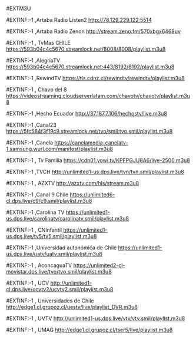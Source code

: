 



#EXTM3U
 
#EXTINF:-1 ,Artaba Radio Listen2
http://78.129.229.122:5514

#EXTINF:-1 ,Artaba Radio Zenon
http://stream.zeno.fm/570xbgx6468uv 

#EXTINF:-1 , TvMas CHILE
https://593b04c4c5670.streamlock.net/8008/8008/playlist.m3u8

#EXTINF:-1 ,AlegriaTV
https://593b04c4c5670.streamlock.net:443/8192/8192/playlist.m3u8

#EXTINF:-1 ,RewindTV
https://tls.cdnz.cl/rewindtv/rewindtv/playlist.m3u8

#EXTINF:-1 , Chavo del 8
https://videostreaming.cloudserverlatam.com/chavotv/chavotv/playlist.m3u8


#EXTINF:-1 ,Hecho Ecuador
http://37.187.7.106/hechostv/live.m3u8

#EXTINF:-1 ,Canal23
https://5fc584f3f19c9.streamlock.net/tvo/smil:tvo.smil/playlist.m3u8

#EXTINF:-1 ,Canela
https://canelamedia-canelatv-1.samsung.wurl.com/manifest/playlist.m3u8


#EXTINF:-1 , Tv Familia
https://cdn01.yowi.tv/KPFPGJU8A6/live-2500.m3u8


#EXTINF:-1 ,TVCH
http://unlimited1-us.dps.live/tvn/tvn.smil/playlist.m3u8


#EXTINF:-1 , AZXTV
http://azxtv.com/hls/stream.m3u8


#EXTINF:-1 ,Canal 9 Chile
https://unlimited6-cl.dps.live/c9/c9.smil/playlist.m3u8


#EXTINF:-1 ,Carolina TV
https://unlimited1-us.dps.live/carolinatv/carolinatv.smil/playlist.m3u8




#EXTINF:-1 , CNInfantil
https://unlimited1-us.dps.live/tv5/tv5.smil/playlist.m3u8

#EXTINF:-1 ,Universidad autonómica de Chile
https://unlimited1-us.dps.live/uatv/uatv.smil/playlist.m3u8

#EXTINF:-1 , AconcaguaTV
https://unlimited2-cl-movistar.dps.live/tvo/tvo.smil/playlist.m3u8


#EXTINF:-1 , UCV
http://unlimited1-cl.dps.live/ucvtv2/ucvtv2.smil/playlist.m3u8


#EXTINF:-1 ,  Universidades  de Chile
http://edge1.cl.grupoz.cl/uestv/live/playlist_DVR.m3u8

#EXTINF:-1 , UVTV
http://unlimited1-us.dps.live/vtv/vtv.smil/playlist.m3u8

#EXTINF:-1 , UMAG
http://edge1.cl.grupoz.cl/tser5/live/playlist.m3u8
